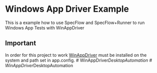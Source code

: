 # Windows App Driver Example

This is a example how to use SpecFlow and SpecFlow+Runner to run Windows App Tests with WinAppDriver

## Important

In order for this project to work [WinAppDriver](https://github.com/Microsoft/WinAppDriver/releases) must be installed on the system and path set in app.config.
#   W i n A p p D r i v e r _ D e s k t o p A u t o m a t i o n  
 #   W i n A p p D r i v e r _ D e s k t o p A u t o m a t i o n  
 